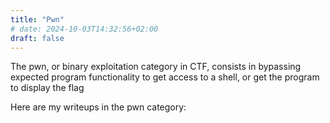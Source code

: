 ```yaml
---
title: "Pwn"
# date: 2024-10-03T14:32:56+02:00
draft: false
---
```

The pwn, or binary exploitation category in CTF, consists in bypassing expected program functionality to get access to a shell, or get the program to display the flag

Here are my writeups in the pwn category:
